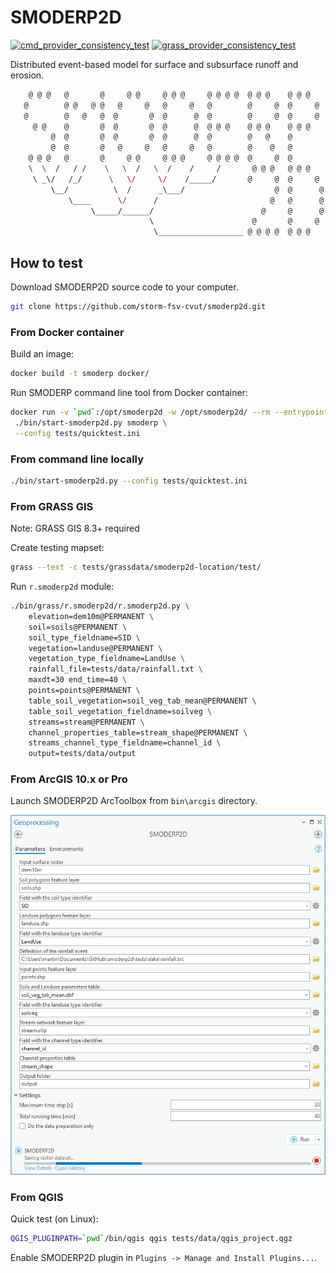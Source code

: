 # SMODERP2D

[![cmd_provider_consistency_test](https://github.com/storm-fsv-cvut/smoderp2d/actions/workflows/cmd_provider.yml/badge.svg?branch=master)](https://github.com/storm-fsv-cvut/smoderp2d/actions/workflows/cmd_provider.yml)
[![grass_provider_consistency_test](https://github.com/storm-fsv-cvut/smoderp2d/actions/workflows/grass_provider.yml/badge.svg?branch=master)](https://github.com/storm-fsv-cvut/smoderp2d/actions/workflows/grass_provider.yml)

Distributed event-based model for surface and subsurface runoff and erosion.

```sh
    @ @ @   @       @     @ @     @ @ @     @ @ @ @  @ @ @    @ @ @  
   @        @ @   @ @   @     @   @     @   @        @     @  @     @
   @        @   @   @  @       @  @      @  @        @     @  @     @
     @ @    @       @  @       @  @      @  @ @ @    @ @ @    @ @ @  
         @  @       @  @       @  @      @  @        @   @    @      
         @  @       @   @     @   @     @   @        @    @   @  
    @ @ @   @       @     @ @     @ @ @     @ @ @ @  @     @  @  
    \  \  /   / /    \   \  /   \  /    /     /       @ @ @   @ @ @  
     \ _\/   /_/      \   \/     \/    /_____/       @     @  @     @
         \__/          \  /      _\___/                    @  @      @
             \____      \/      /                         @   @      @
                  \_____/______/                        @     @      @
                               \                      @       @     @
                                \___________________ @ @ @ @  @ @ @
```

## How to test

Download SMODERP2D source code to your computer.

```sh
git clone https://github.com/storm-fsv-cvut/smoderp2d.git
```

### From Docker container

Build an image:

```sh
docker build -t smoderp docker/
```

Run SMODERP command line tool from Docker container:

```sh
docker run -v `pwd`:/opt/smoderp2d -w /opt/smoderp2d/ --rm --entrypoint \
 ./bin/start-smoderp2d.py smoderp \
 --config tests/quicktest.ini
```

### From command line locally

```sh
./bin/start-smoderp2d.py --config tests/quicktest.ini
```

### From GRASS GIS

Note: GRASS GIS 8.3+ required

Create testing mapset:

```sh
grass --text -c tests/grassdata/smoderp2d-location/test/
```

Run `r.smoderp2d` module:

```sh
./bin/grass/r.smoderp2d/r.smoderp2d.py \
    elevation=dem10m@PERMANENT \
    soil=soils@PERMANENT \
    soil_type_fieldname=SID \
    vegetation=landuse@PERMANENT \
    vegetation_type_fieldname=LandUse \
    rainfall_file=tests/data/rainfall.txt \
    maxdt=30 end_time=40 \
    points=points@PERMANENT \
    table_soil_vegetation=soil_veg_tab_mean@PERMANENT \
    table_soil_vegetation_fieldname=soilveg \
    streams=stream@PERMANENT \
    channel_properties_table=stream_shape@PERMANENT \
    streams_channel_type_fieldname=channel_id \
    output=tests/data/output
```

### From ArcGIS 10.x or Pro

Launch SMODERP2D ArcToolbox from `bin\arcgis` directory.

![SMODERP2D ArcToolbox in action](img/arctoolbox.png?raw=true "SMODERP2D ArcToolbox in action")

### From QGIS

Quick test (on Linux):

```sh
QGIS_PLUGINPATH=`pwd`/bin/qgis qgis tests/data/qgis_project.qgz
```

Enable SMODERP2D plugin in `Plugins -> Manage and Install Plugins...`.
